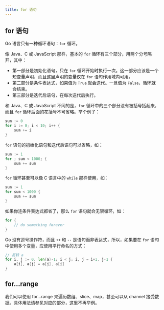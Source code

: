 ```yaml
---
title: for 语句
---
```


## for 语句

Go 语言只有一种循环语句：`for` 循环。

像 Java、C 或 JavaScript 那样，基本的 `for` 循环有三个部分，用两个分号隔开，其中：

* 第一部分是初始化语句，只在 `for` 循环开始时执行一次。这一部分应该是一个短变量声明，而且这里声明的变量仅在 `for` 语句作用域内可用。
* 第二部分是条件表达式，如果值为 `True` 就会迭代。一旦值为 `False`，循环就会结束。
* 第三部分是迭代后语句，在每次迭代后执行。

和 Java、C 或 JavaScript 不同的是，`for` 循环中的三个部分没有被括号括起来，而且 `for` 循环后面的花括号不可省略。举个例子：

```go
sum := 0
for i := 0; i < 10; i++ {
    sum += i
}
```

`for` 语句的初始化语句和迭代后语句可以省略，如：

```go
sum := 1
for ; sum < 1000; {
    sum += sum
}
```

`for` 循环甚至可以像 C 语言中的 `while` 那样使用，如：

```go
sum := 1
for sum < 1000 {
    sum += sum
}
```

如果你连条件表达式都省了，那么 `for` 语句就会无限循环，如：

```go
for {
    // do something forever
}
```

Go 没有逗号操作符，而且 `++` 和 `--` 是语句而非表达式，所以，如果要在 `for` 语句中使用多个变量，应使用平行命名的方式：

```go
// 反转 a
for i, j := 0, len(a)-1; i < j; i, j = i+1, j-1 {
	a[i], a[j] = a[j], a[i]
}
```

## for...range

我们可以使用 for...range 来遍历数组、slice、map，甚至可以从 channel 接受数据。具体用法请参见对应的部分，这里不再举例。
